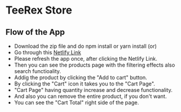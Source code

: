 # TeeRex Store

## Flow of the App 

* Download the zip file and do npm install or yarn install
                (or)
* Go through this [Netlify Link](https://teerrex-store.netlify.app/)
* Please refresh the app once, after clicking the Netlify Link.
* Then you can see the products page with the filtering effects also search functioality.
* Addig the product by clicking the "Add to cart" button.
* By clicking the "Cart" icon it takes you to the "Cart Page".
* "Cart Page" having quantity increase and decrease functionality.
* And also you can remove the entire product, if you don't want.
* You can see the "Cart Total" right side of the page.
